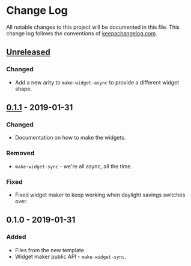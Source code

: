 # Change Log
All notable changes to this project will be documented in this file. This change log follows the conventions of [keepachangelog.com](http://keepachangelog.com/).

## [Unreleased]
### Changed
- Add a new arity to `make-widget-async` to provide a different widget shape.

## [0.1.1] - 2019-01-31
### Changed
- Documentation on how to make the widgets.

### Removed
- `make-widget-sync` - we're all async, all the time.

### Fixed
- Fixed widget maker to keep working when daylight savings switches over.

## 0.1.0 - 2019-01-31
### Added
- Files from the new template.
- Widget maker public API - `make-widget-sync`.

[Unreleased]: https://github.com/your-name/clj-grpc-demo/compare/0.1.1...HEAD
[0.1.1]: https://github.com/your-name/clj-grpc-demo/compare/0.1.0...0.1.1
